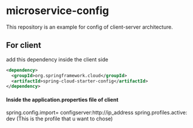 # microservice-config
This repository is an example for config of client-server architecture.


## For client 
add this dependency inside the client side
``` xml
<dependency>
  <groupId>org.springframework.cloud</groupId>
  <artifactId>spring-cloud-starter-config</artifactId>
</dependency>
```
#### Inside the application.properties file of client
spring.config.import= configserver:http://ip_address
spring.profiles.active: dev   (This is the profile that u want to chose)

